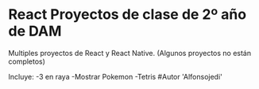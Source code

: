 # React Proyectos de clase de 2º año de DAM
Multiples proyectos de React y React Native.
(Algunos proyectos no están completos)

Incluye:
  -3 en raya
  -Mostrar Pokemon
  -Tetris
#Autor
'Alfonsojedi'
